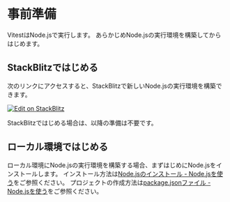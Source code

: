 # 事前準備

VitestはNode.jsで実行します。
あらかじめNode.jsの実行環境を構築してからはじめます。

## StackBlitzではじめる

次のリンクにアクセスすると、StackBlitzで新しいNode.jsの実行環境を構築できます。

[![Edit on StackBlitz](https://developer.stackblitz.com/img/open_in_stackblitz.svg)](https://stackblitz.com/fork/node?view=editor)

StackBlitzではじめる場合は、以降の準備は不要です。

## ローカル環境ではじめる

ローカル環境にNode.jsの実行環境を構築する場合、まずはじめにNode.jsをインストールします。
インストール方法は[Node\.jsのインストール \- Node\.jsを使う](https://kou029w.github.io/nodejs-hands-on/installing-nodejs.html)をご参照ください。
プロジェクトの作成方法は[package.jsonファイル - Node.jsを使う](https://kou029w.github.io/nodejs-hands-on/package-json.html)をご参照ください。
